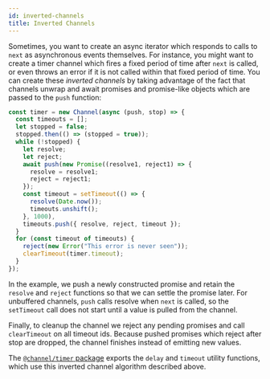 ```yaml
---
id: inverted-channels
title: Inverted Channels
---
```


Sometimes, you want to create an async iterator which responds to calls to `next` as asynchronous events themselves. For instance, you might want to create a timer channel which fires a fixed period of time after `next` is called, or even throws an error if it is not called within that fixed period of time. You can create these *inverted channels* by taking advantage of the fact that channels unwrap and await promises and promise-like objects which are passed to the `push` function:


```js
const timer = new Channel(async (push, stop) => {
  const timeouts = [];
  let stopped = false;
  stopped.then(() => (stopped = true));
  while (!stopped) {
    let resolve;
    let reject;
    await push(new Promise((resolve1, reject1) => {
      resolve = resolve1;
      reject = reject1;
    });
    const timeout = setTimeout(() => {
      resolve(Date.now());
      timeouts.unshift();
    }, 1000),
    timeouts.push({ resolve, reject, timeout });
  }
  for (const timeout of timeouts) {
    reject(new Error("This error is never seen"));
    clearTimeout(timer.timeout);
  }
});
```

In the example, we push a newly constructed promise and retain the `resolve` and `reject` functions so that we can settle the promise later. For unbuffered channels, `push` calls resolve when `next` is called, so the `setTimeout` call does not start until a value is pulled from the channel.

Finally, to cleanup the channel we reject any pending promises and call `clearTimeout` on all timeout ids. Because pushed promises which reject after stop are dropped, the channel finishes instead of emitting new values.

The [`@channel/timer` package](https://github.com/channeljs/channel/blob/master/packages/pubsub/src/index.ts) exports the `delay` and `timeout` utility functions, which use this inverted channel algorithm described above.
